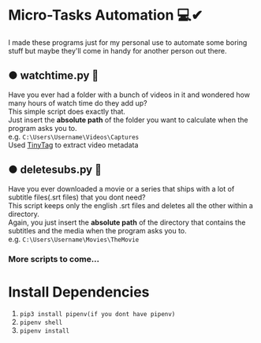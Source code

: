 # Micro-Tasks Automation 💻✔
I made these programs just for my personal use to automate some boring stuff but maybe they'll come in handy for another person out there.  

## ● watchtime.py 📄
Have you ever had a folder with a bunch of videos in it and wondered how many hours of watch time do they add up?<br>
This simple script does exactly that.<br>
Just insert the **absolute path** of the folder you want to calculate when the program asks you to.<br>
e.g. `C:\Users\Username\Videos\Captures`<br>
Used [TinyTag](https://github.com/devsnd/tinytag) to extract video metadata    
  
## ● deletesubs.py 📄
Have you ever downloaded a movie or a series that ships with a lot of subtitle files(.srt files) that you dont need?<br>
This script keeps only the english .srt files and deletes all the other within a directory.<br>
Again, you just insert the **absolute path** of the directory that contains the subtitles and the media when the program asks you to.<br> 
e.g. `C:\Users\Username\Movies\TheMovie`<br>

### More scripts to come... 

# Install Dependencies
1. `pip3 install pipenv(if you dont have pipenv)`
2. `pipenv shell`
3. `pipenv install`